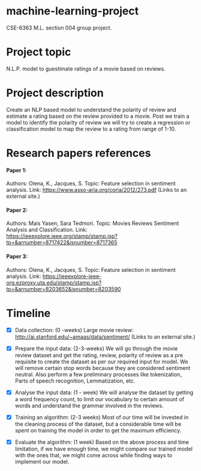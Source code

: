 # machine-learning-project
CSE-6363 M.L. section 004 group project.

# Project topic
N.L.P. model to guestimate ratings of a movie based on reviews.

# Project description
Create an NLP based model to understand the polarity of review and estimate a rating based on the review provided to a movie. Post we train a model to identify the polarity of review we will try to create a regression or classification model to map the review to a rating from range of 1-10.

# Research papers references
#### Paper 1:
Authors: Olena, K., Jacques, S.
Topic: Feature selection in sentiment analysis.
Link: https://www.asso-aria.org/coria/2012/273.pdf (Links to an external site.)
#### Paper 2:
Authors: Mais Yasen, Sara Tedmori.
Topic: Movies Reviews Sentiment Analysis and Classification.
Link: https://ieeexplore.ieee.org/stamp/stamp.jsp?tp=&arnumber=8717422&isnumber=8717365
#### Paper 3:
Authors: Olena, K., Jacques, S.
Topic: Feature selection in sentiment analysis.
Link:
https://ieeexplore-ieee-org.ezproxy.uta.edu/stamp/stamp.jsp?tp=&arnumber=8203652&isnumber=8203590

# Timeline
- [x] Data collection: (0 -weeks)
Large movie review: http://ai.stanford.edu/~amaas/data/sentiment/ (Links to an external site.)

- [x] Prepare the input data: (2-3-weeks)
We will go through the movie review dataset and get the rating, review, polarity of review as a pre requisite to create the dataset as per our required input for model. We will remove certain stop words because they are considered sentiment neutral. Also perform a few preliminary processes like tokenization, Parts of speech recognition, Lemmatization, etc.        

- [x] Analyse the input data: (1 - week)
We will analyse the dataset by getting a word frequency count, to limit our vocabulary to certain amount of words and understand the grammar involved in the reviews.

- [x] Training an algorithm: (2-3 weeks)
Most of our time will be invested in the cleaning process of the dataset, but a considerable time will be spent on training the model in order to get the maximum efficiency.

- [x] Evaluate the algorithm: (1 week)
Based on the above process and time limitation, if we have enough time, we might compare our trained model with the ones that, we might come across while finding ways to implement our model.
